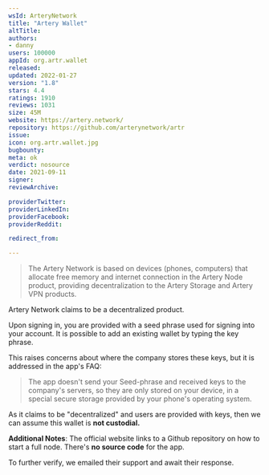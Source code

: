 ```yaml
---
wsId: ArteryNetwork
title: "Artery Wallet"
altTitle: 
authors:
- danny
users: 100000
appId: org.artr.wallet
released: 
updated: 2022-01-27
version: "1.8"
stars: 4.4
ratings: 1910
reviews: 1031
size: 45M
website: https://artery.network/
repository: https://github.com/arterynetwork/artr
issue: 
icon: org.artr.wallet.jpg
bugbounty: 
meta: ok
verdict: nosource
date: 2021-09-11
signer: 
reviewArchive:

providerTwitter: 
providerLinkedIn: 
providerFacebook: 
providerReddit: 

redirect_from:

---
```


> The Artery Network is based on devices (phones, computers) that allocate free memory and internet connection in the Artery Node product, providing decentralization to the Artery Storage and Artery VPN products.

Artery Network claims to be a decentralized product.

Upon signing in, you are provided with a seed phrase used for signing into your account. It is possible to add an existing wallet by typing the key phrase.

This raises concerns about where the company stores these keys, but it is addressed in the app's FAQ:

> The app doesn't send your Seed-phrase and received keys to the company's servers, so they are only stored on your device, in a special secure storage provided by your phone's operating system.

As it claims to be "decentralized" and users are provided with keys, then we can assume this wallet is **not custodial.** 

**Additional Notes**:
The official website links to a Github repository on how to start a full node. There's **no source code** for the app.

To further verify, we emailed their support and await their response.